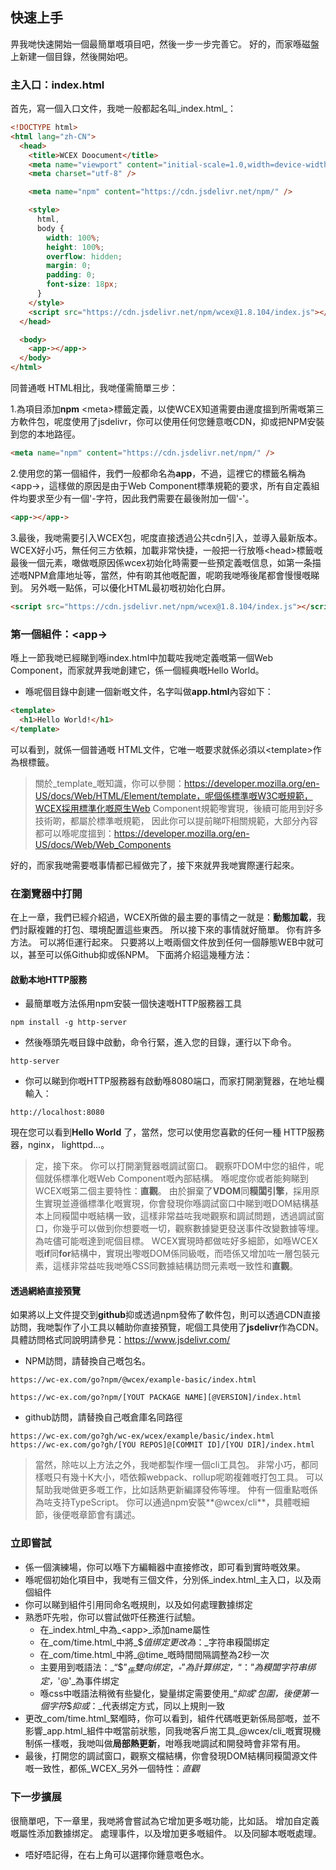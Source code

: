 <!--DESC: {"icon":"sports_score"} -->

## 快速上手

畀我哋快速開始一個最簡單嘅項目吧，然後一步一步完善它。 好的，而家喺磁盤上新建一個目錄，然後開始吧。

### 主入口：index.html

首先，寫一個入口文件，我哋一般都起名叫_index.html_：

```html
<!DOCTYPE html>
<html lang="zh-CN">
  <head>
    <title>WCEX Doocument</title>
    <meta name="viewport" content="initial-scale=1.0,width=device-width" />
    <meta charset="utf-8" />

    <meta name="npm" content="https://cdn.jsdelivr.net/npm/" />

    <style>
      html,
      body {
        width: 100%;
        height: 100%;
        overflow: hidden;
        margin: 0;
        padding: 0;
        font-size: 18px;
      }
    </style>
    <script src="https://cdn.jsdelivr.net/npm/wcex@1.8.104/index.js"></script>
  </head>

  <body>
    <app-></app->
  </body>
</html>
```

同普通嘅 HTML相比，我哋僅需簡單三步：

1.為項目添加**npm** \<meta\>標籤定義，以使WCEX知道需要由邊度搵到所需嘅第三方軟件包，呢度使用了jsdelivr，你可以使用任何您鍾意嘅CDN，抑或把NPM安裝到您的本地路徑。

```html
<meta name="npm" content="https://cdn.jsdelivr.net/npm/" />
```

2.使用您的第一個組件，我們一般都命名為**app**，不過，這裡它的標籤名稱為\<app-\>，這樣做的原因是由于Web Component標準規範的要求，所有自定義組件均要求至少有一個'-字符，因此我們需要在最後附加一個'-'。

```html
<app-></app->
```

3.最後，我哋需要引入WCEX包，呢度直接透過公共cdn引入，並導入最新版本。 WCEX好小巧，無任何三方依賴，加載非常快捷，一般把一行放喺\<head\>標籤嘅最後一個元素，噉做嘅原因係wcex初始化時需要一些預定義嘅信息，如第一条描述嘅NPM倉庫地址等，當然，仲有啲其他嘅配置，呢啲我哋喺後尾都會慢慢嘅睇到。 另外嘅一點係，可以優化HTML最初嘅初始化白屏。

```html
<script src="https://cdn.jsdelivr.net/npm/wcex@1.8.104/index.js"></script>
```

### 第一個組件：**\<app-\>**

喺上一節我哋已經睇到喺index.html中加載咗我哋定義嘅第一個Web Component，而家就畀我哋創建它，係一個經典嘅Hello World。

- 喺呢個目錄中創建一個新嘅文件，名字叫做**app.html**內容如下：

```html
<template>
  <h1>Hello World!</h1>
</template>
```

可以看到，就係一個普通嘅 HTML文件，它唯一嘅要求就係必須以\<template\>作為根標籤。

> 關於_template_嘅知識，你可以參閱：https://developer.mozilla.org/en-US/docs/Web/HTML/Element/template，呢個係標準嘅W3C嘅規範，WCEX採用標準化嘅原生Web Component規範嚟實現，後續可能用到好多技術啲，都屬於標準嘅規範， 因此你可以提前睇吓相關規範，大部分內容都可以喺呢度搵到：https://developer.mozilla.org/en-US/docs/Web/Web_Components

好的，而家我哋需要嘅事情都已經做完了，接下來就畀我哋實際運行起來。

### 在瀏覽器中打開

在上一章，我們已經介紹過，WCEX所做的最主要的事情之一就是：**動態加載**，我們討厭複雜的打包、環境配置這些東西。 所以接下來的事情就好簡單。 你有許多方法。 可以將佢運行起來。 只要將以上嘅兩個文件放到任何一個靜態WEB中就可以，甚至可以係Github抑或係NPM。 下面將介紹這幾種方法：

#### 啟動本地HTTP服務

- 最簡單嘅方法係用npm安裝一個快速嘅HTTP服務器工具

```shell
npm install -g http-server
```

- 然後喺頭先嘅目錄中啟動，命令行緊，進入您的目錄，運行以下命令。

```shell
http-server
```

- 你可以睇到你嘅HTTP服務器有啟動喺8080端口，而家打開瀏覽器，在地址欄輸入：

```
http://localhost:8080
```

現在您可以看到**Hello World** 了，當然，您可以使用您喜歡的任何一種 HTTP服務器，nginx， lighttpd...。

> 定，接下來。 你可以打開瀏覽器嘅調試窗口。 觀察吓DOM中您的組件，呢個就係標準化嘅Web Component嘅內部結構。 喺呢度你或者能夠睇到WCEX嘅第二個主要特性：**直觀**。 由於摒棄了**VDOM**同**糢闆引擎**，採用原生實現並遵循標準化嘅實現，你會發現你喺調試窗口中睇到嘅DOM結構基本上同糢闆中嘅結構一致，這樣非常益咗我哋觀察和調試問題，透過調試窗口，你幾乎可以做到你想要嘅一切，觀察數據變更發送事件改變數據等埋。 為咗儘可能嘅達到呢個目標。 WCEX實現時都做咗好多細節，如喺WCEX嘅**if**同**for**結構中，實現出嚟嘅DOM係同級嘅，而唔係又增加咗一層包裝元素，這樣非常益咗我哋喺CSS同數據結構訪問元素嘅一致性和**直觀**。

#### 透過網絡直接預覽

如果將以上文件提交到**github**抑或透過npm發佈了軟件包，則可以透過CDN直接訪問，我哋製作了小工具以輔助你直接預覽，呢個工具使用了**jsdelivr**作為CDN。
具體訪問格式同說明請參見：https://www.jsdelivr.com/

- NPM訪問，請替換自己嘅包名。

```
https://wc-ex.com/go?npm/@wcex/example-basic/index.html

https://wc-ex.com/go?npm/[YOUT PACKAGE NAME][@VERSION]/index.html

```

- github訪問，請替換自己嘅倉庫名同路徑

```
https://wc-ex.com/go?gh/wc-ex/wcex/example/basic/index.html
https://wc-ex.com/go?gh/[YOU REPOS]@[COMMIT ID]/[YOU DIR]/index.html
```

> 當然，除咗以上方法之外，我哋都製作埋一個cli工具包。 非常小巧，都同樣嘅只有幾十K大小，唔依賴webpack、rollup呢啲複雜嘅打包工具。 可以幫助我哋做更多嘅工作，比如話熱更新編譯發佈等埋。 仲有一個重點嘅係為咗支持TypeScript。 你可以通過npm安裝**@wcex/cli**，具體嘅細節，後便嘅章節會有講述。

### 立即嘗試

<div>
<wcex-doc.com-playground files="['first/index.html','first/app.html','first/com/time.html']"></wcex-doc.com-playground>
</div>

- 係一個演練場，你可以喺下方編輯器中直接修改，即可看到實時嘅效果。
- 喺呢個初始化項目中，我哋有三個文件，分別係_index.html_主入口，以及兩個組件
- 你可以睇到組件引用同命名嘅規則，以及如何處理數據绑定
- 熟悉吓先啦，你可以嘗試做吓任務進行試驗。
  - 在_index.html_中為_\<app\>_添加name屬性 
  - 在_com/time.html_中將_$_值绑定更改為_：_字符串糢闆绑定 
  - 在_com/time.html_中將_@time_嘅時間間隔調整為2秒一次 
  - 主要用到嘅語法：_“$$”_係雙向绑定，_“$”_為計算绑定，_“：”_為糢闆字符串绑定，_'@'_為事件绑定
  - 喺css中嘅語法稍微有些變化，變量绑定需要使用_“_抑或_'_包圍，後便第一個字符_$_抑或_：_代表绑定方式，同以上規則一致
- 更改_com/time.html_緊嗰時，你可以看到，組件代碼嘅更新係局部嘅，並不影響_app.html_組件中嘅當前狀態，同我哋客戶耑工具_@wcex/cli_嘅實現機制係一樣嘅，我哋叫做**局部熱更新**，咁喺我哋調試和開發時會非常有用。
- 最後，打開您的調試窗口，觀察文檔結構，你會發現DOM結構同糢闆源文件嘅一致性，都係_WCEX_另外一個特性：*直觀*


### 下一步擴展

很簡單吧，下一章里，我哋將會嘗試為它增加更多嘅功能，比如話。 增加自定義嘅屬性添加數據绑定。 處理事件，以及增加更多嘅組件。
以及同腳本嘅嘅處理。
- 唔好唔記得，在右上角可以選擇你鍾意嘅色水。

